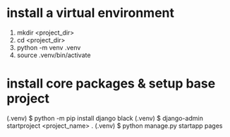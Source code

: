 # install a virtual environment
1. mkdir <project_dir>
2. cd <project_dir>
3. python -m venv .venv
4. source .venv/bin/activate

# install core packages & setup base project
(.venv) $ python -m pip install django black
(.venv) $ django-admin startproject <project_name> .
(.venv) $ python manage.py startapp pages
